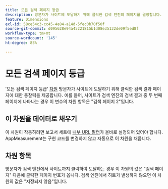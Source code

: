 ```yaml
---
title: 모든 검색 페이지 등급
description: 방문자가 사이트에 도달하기 위해 클릭한 검색 엔진의 페이지를 결정합니다.
feature: Dimensions
exl-id: 58ce54c3-cc45-4e84-a14d-5fec0b70f50f
source-git-commit: d095628e94a45221815b1d08e35132de09f5ed8f
workflow-type: tm+mt
source-wordcount: '145'
ht-degree: 85%

---
```


# 모든 검색 페이지 등급

&#39;모든 검색 페이지 등급&#39; [차원](overview.md) 방문자가 사이트에 도달하기 위해 클릭한 검색 결과 페이지에 대한 통찰력을 제공합니다. 예를 들어, 사이트가 검색 엔진의 검색 결과 중 두 번째 페이지에 나타나는 경우 이 변수의 차원 항목은 &quot;검색 페이지 2&quot;입니다.

## 이 차원을 데이터로 채우기

이 차원이 작동하려면 보고서 세트에 [내부 URL 필터](/help/admin/admin/c-manage-report-suites/c-edit-report-suites/general/internal-url-filter-admin.md)가 올바로 설정되어 있어야 합니다. AppMeasurement는 구현 코드를 변경하지 않고 자동으로 이 차원을 채웁니다.

## 차원 항목

방문자가 검색 엔진에서 사이트까지 클릭하여 도달하는 경우 이 차원의 값은 &quot;검색 페이지&quot; 다음에 클릭한 페이지 번호가 옵니다. 검색 엔진에서 히트가 발생하지 않으면 이 차원의 값은 &quot;지정되지 않음&quot;입니다.
